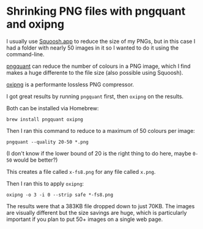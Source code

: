 # Shrinking PNG files with pngquant and oxipng

I usually use [Squoosh.app](https://squoosh.app/) to reduce the size of my PNGs, but in this case I had a folder with nearly 50 images in it so I wanted to do it using the command-line.

[pngquant](https://pngquant.org/) can reduce the number of colours in a PNG image, which I find makes a huge differente to the file size (also possible using Squoosh).

[oxipng](https://github.com/shssoichiro/oxipng) is a performante lossless PNG compressor.

I got great results by running `pngquant` first, then `oxipng` on the results.

Both can be installed via Homebrew:

    brew install pngquant oxipng

Then I ran this command to reduce to a maximum of 50 colours per image:

    pngquant --quality 20-50 *.png

(I don't know if the lower bound of 20 is the right thing to do here, maybe `0-50` would be better?)

This creates a file called `x-fs8.png` for any file called `x.png`.

Then I ran this to apply `oxipng`:

    oxipng -o 3 -i 0 --strip safe *-fs8.png

The results were that a 383KB file dropped down to just 70KB. The images are visually different but the size savings are huge, which is particularly important if you plan to put 50+ images on a single web page.
